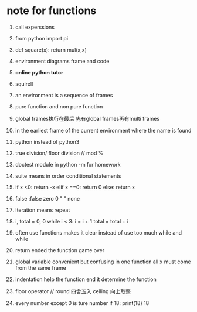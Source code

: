 # note for functions
1. call  experssions
2. from python import pi
3. def square(x):
       return mul(x,x)

4. environment diagrams
   frame and code
5. **online python tutor**
6. squirell
7. an environment is a sequence of frames
8. pure function and non pure function
9. global frames执行在最后 先有global frames再有multi frames
10. in  the earliest frame of the current environment where the name is found
11. python instead of python3
12. true division/   floor division //   mod %
13. doctest module in python -m  for homework
14. suite means in order   conditional statements
15. if x <0:
        return -x 
    elif x ==0:
        return 0
    else:
        return x
16. false :false zero 0 " " none
17. lteration means repeat
18. i, total = 0, 0
    while i < 3:
        i = i + 1
        total = total + i
19. often use functions makes it clear instead of use too much while and while
20. return ended the function  game over
21. global variable convenient but confusing  in  one function  all x must come from the same frame
22. indentation help the function end      it determine the function
23. floor operator //    round 四舍五入   ceiling  向上取整
24. every number except 0 is ture number  if 18: print(18)   18